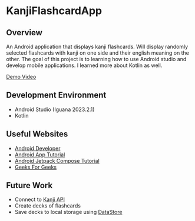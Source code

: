 # KanjiFlashcardApp
## Overview
An Android application that displays kanji flashcards. Will display randomly selected flashcards with kanji on one side and their english meaning on the other. The goal of this project is to learning how to use Android studio and develop mobile applications. I learned more about Kotlin as well.

[Demo Video]()

## Development Environment
* Android Studio (Iguana 2023.2.1)
* Kotlin

## Useful Websites
* [Android Developer](https://developer.android.com/)
* [Android App Tutorial](https://developer.android.com/codelabs/basic-android-kotlin-compose-first-app#0)
* [Android Jetpack Compose Tutorial](https://developer.android.com/develop/ui/compose/tutorial)
* [Geeks For Geeks](https://www.geeksforgeeks.org/)

## Future Work
* Connect to [Kanji API](https://kanjiapi.dev/)
* Create decks of flashcards
* Save decks to local storage using [DataStore](https://developer.android.com/topic/libraries/architecture/datastore)
